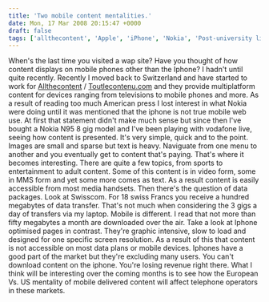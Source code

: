 ```yaml
---
title: 'Two mobile content mentalities.'
date: Mon, 17 Mar 2008 20:15:47 +0000
draft: false
tags: ['allthecontent', 'Apple', 'iPhone', 'Nokia', 'Post-university life', 'tech related', 'toutlecontenu', 'work']
---
```


When's the last time you visited a wap site? Have you thought of how content displays on mobile phones other than the Iphone? I hadn't until quite recently. Recently I moved back to Switzerland and have started to work for [Allthecontent](http://allthecontent.com/website/main.php) / [Toutlecontenu.com](http://www.toutlecontenu.com/website/main.php) and they provide multiplatform content for devices ranging from televisions to mobile phones and more. As a result of reading too much American press I lost interest in what Nokia were doing until it was mentioned that the iphone is not true mobile web use. At first that statement didn't make much sense but since then I've bought a Nokia N95 8 gig model and I've been playing with vodafone live, seeing how content is presented. It's very simple, quick and to the point. Images are small and sparse but text is heavy. Naviguate from one menu to another and you eventually get to content that's paying. That's where it becomes interesting. There are quite a few topics, from sports to entertainment to adult content. Some of this content is in video form, some in MMS form and yet some more comes as text. As a result content is easily accessible from most media handsets. Then there's the question of data packages. Look at Swisscom. For 18 swiss Francs you receive a hundred megabytes of data transfer. That's not much when considering the 3 gigs a day of transfers via my laptop. Mobile is different. I read that not more than fifty megabytes a month are downloaded over the air. Take a look at Iphone optimised pages in contrast. They're graphic intensive, slow to load and designed for one specific screen resolution. As a result of this that content is not accessible on most data plans or mobile devices. Iphones have a good part of the market but they're excluding many users. You can't download content on the iphone. You're losing revenue right there. What I think will be interesting over the coming months is to see how the European Vs. US mentality of mobile delivered content will affect telephone operators in these markets.